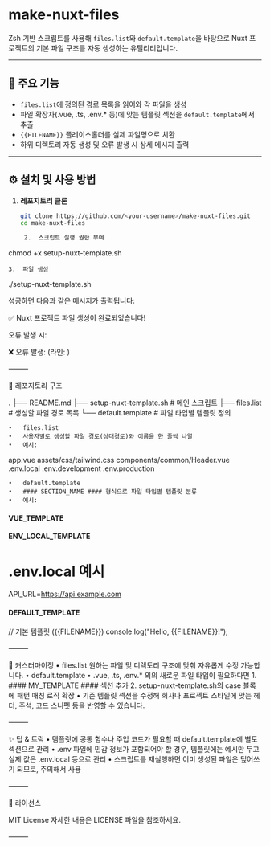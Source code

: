 # make-nuxt-files

Zsh 기반 스크립트를 사용해 `files.list`와 `default.template`을 바탕으로 Nuxt 프로젝트의 기본 파일 구조를 자동 생성하는 유틸리티입니다.

---

## 📌 주요 기능

- `files.list`에 정의된 경로 목록을 읽어와 각 파일을 생성  
- 파일 확장자(.vue, .ts, .env.* 등)에 맞는 템플릿 섹션을 `default.template`에서 추출  
- `{{FILENAME}}` 플레이스홀더를 실제 파일명으로 치환  
- 하위 디렉토리 자동 생성 및 오류 발생 시 상세 메시지 출력  

---

## ⚙️ 설치 및 사용 방법

1. **레포지토리 클론**  
   ```bash
   git clone https://github.com/<your-username>/make-nuxt-files.git
   cd make-nuxt-files

	2.	스크립트 실행 권한 부여

chmod +x setup-nuxt-template.sh


	3.	파일 생성

./setup-nuxt-template.sh

성공하면 다음과 같은 메시지가 출력됩니다:

✅ Nuxt 프로젝트 파일 생성이 완료되었습니다!

오류 발생 시:

❌ 오류 발생: <command> (라인: <lineno>)



⸻

📂 레포지토리 구조

.
├── README.md
├── setup-nuxt-template.sh   # 메인 스크립트
├── files.list               # 생성할 파일 경로 목록
└── default.template         # 파일 타입별 템플릿 정의

	•	files.list
	•	사용자별로 생성할 파일 경로(상대경로)와 이름을 한 줄씩 나열
	•	예시:

app.vue
assets/css/tailwind.css
components/common/Header.vue
.env.local
.env.development
.env.production


	•	default.template
	•	#### SECTION_NAME #### 형식으로 파일 타입별 템플릿 분류
	•	예시:

#### VUE_TEMPLATE ####
<script setup lang="ts">
const title = ref('{{FILENAME}}')
</script>
<template>
  <div class="{{FILENAME}}-container">…</div>
</template>

#### ENV_LOCAL_TEMPLATE ####
# .env.local 예시
API_URL=https://api.example.com

#### DEFAULT_TEMPLATE ####
// 기본 템플릿 ({{FILENAME}})
console.log("Hello, {{FILENAME}}!");



⸻

🔧 커스터마이징
	•	files.list
원하는 파일 및 디렉토리 구조에 맞춰 자유롭게 수정 가능합니다.
	•	default.template
	•	.vue, .ts, .env.* 외의 새로운 파일 타입이 필요하다면
	1.	#### MY_TEMPLATE #### 섹션 추가
	2.	setup-nuxt-template.sh의 case 블록에 패턴 매칭 로직 확장
	•	기존 템플릿 섹션을 수정해 회사나 프로젝트 스타일에 맞는 헤더, 주석, 코드 스니펫 등을 반영할 수 있습니다.

⸻

✨ 팁 & 트릭
	•	템플릿에 공통 함수나 주입 코드가 필요할 때 default.template에 별도 섹션으로 관리
	•	.env 파일에 민감 정보가 포함되어야 할 경우, 템플릿에는 예시만 두고 실제 값은 .env.local 등으로 관리
	•	스크립트를 재실행하면 이미 생성된 파일은 덮어쓰기 되므로, 주의해서 사용

⸻

📄 라이선스

MIT License
자세한 내용은 LICENSE 파일을 참조하세요.

⸻
